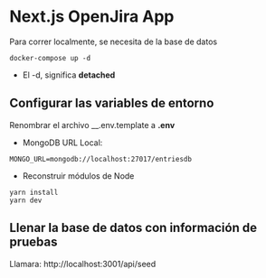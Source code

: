 # Next.js OpenJira App
Para correr localmente, se necesita de la base de datos
```
docker-compose up -d
```

* El -d, significa __detached__

## Configurar las variables de entorno
Renombrar el archivo __.env.template a __.env__

* MongoDB URL Local:
```
MONGO_URL=mongodb://localhost:27017/entriesdb
```

* Reconstruir módulos de Node
```
yarn install
yarn dev
```

## Llenar la base de datos con información de pruebas

Llamara: http://localhost:3001/api/seed